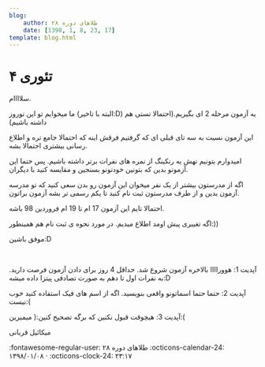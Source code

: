 ```yaml
---
blog:
    author: طلاهای دوره ۲۸
    date: [1398, 1, 8, 23, 17]
template: blog.html
---
```

# تئوری ۴

<div class="cnt">
<p>سلاااام.</p>
<p>ما میخوایم تو این نوروز (البته با تاخیر:D) یه آزمون مرحله 2 ای بگیریم.(احتمالا تستی هم داشته باشیم)</p>
<p>این آزمون نسبت به سه تای قبلی ای که گرفتیم فرقش اینه که احتمالا جامع تره و اطلاع رسانی بیشتری احتمالا بشه.</p>
<p>امیدوارم بتونیم تهش یه رنکینگ از نمره های نفرات برتر داشته باشیم. پس حتما این آزمونو بدین که بتونین خودتونو بسنجین و مقایسه کنید با دیگران.</p>
<p>اگه از مدرستون بیشتر از یک نفر میخوان این آزمون رو بدن سعی کنید که تو مدرسه آزمون بدین و از طرف مدرستون ثبت نام کنید تا یکم رسمی تر بشه آزمون براتون.</p>
<p>احتمالا تایم این آزمون 17 ام تا 19 ام فروردین 98 باشه.</p>
<p>اگه تغییری پیش اومد اطلاع میدیم. در مورد نحوه ی ثبت نام هم همینطور:))</p>
<p>موفق باشین:D</p>
<p><br/></p>
<p>آپدیت 1: هووراااا بالاخره آزمون شروع شد. حداقل 4 روز برای دادن آزمون فرصت دارید. به نفرات اول تا دهم به صورت تصادفی پیتزا داده میشه:D</p>
<p>آپدیت 2: حتما حتما اسماتونو واقعی بنویسید. اگه از اسم های فیک استفاده کنید خوب نیست:(</p>
<p>آپدیت 3: هیچوقت قبول نکنین که برگه تصحیح کنین:( میمیرین:(</p>
<p>میکائیل قربانی</p>
</div>

<div class="blog-info" markdown>
<span class="blog-author">
:fontawesome-regular-user: طلاهای دوره ۲۸
</span>
<span class="blog-date">
:octicons-calendar-24: ۱۳۹۸/۰۱/۰۸ · :octicons-clock-24: ۲۳:۱۷
</span>
</div>

